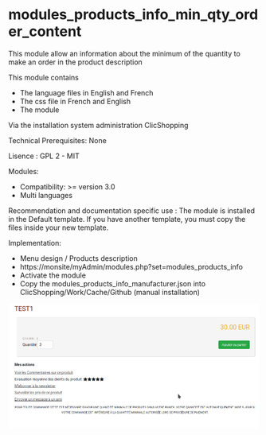 # modules_products_info_min_qty_order_content

This module allow an information about the minimum of the quantity to make an order in the product description

This module contains

- The language files in English and French
- The css file in French and English
- The module
  
Via the installation system administration ClicShopping

Technical Prerequisites: None

Lisence : GPL 2 - MIT

Modules:

- Compatibility: >= version 3.0
- Multi languages

Recommendation and documentation specific use :
The module is installed in the Default template.
If you have another template, you must copy the files inside your new template.

Implementation:

- Menu design / Products description
- https://monsite/myAdmin/modules.php?set=modules_products_info
- Activate the module
- Copy the modules_products_info_manufacturer.json into ClicShopping/Work/Cache/Github (manual installation)

![image](https://github.com/ClicShoppingOfficialModulesV3/modules_products_info_min_qty_order_content/blob/master/ModuleInfosJson/qty.png)
